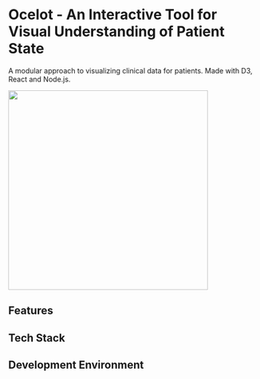 # Ocelot - An Interactive Tool for Visual Understanding of Patient State

A modular approach to visualizing clinical data for patients. Made with D3, React and Node.js.

<img src="https://github.com/gabrielaldana87/Ocelot/blob/master/example.gif" width="400" />

## Features

## Tech Stack

## Development Environment